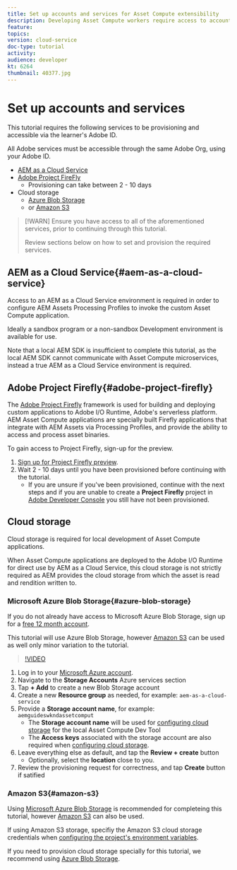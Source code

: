 ```yaml
---
title: Set up accounts and services for Asset Compute extensibility
description: Developing Asset Compute workers require access to accounts and services including AEM as a Cloud Service, Adobe Project Firefly, and cloud storage provided by Microsoft or Amazon.
feature: 
topics: 
version: cloud-service
doc-type: tutorial
activity: 
audience: developer
kt: 6264
thumbnail: 40377.jpg
---
```


# Set up accounts and services

This tutorial requires the following services to be provisioning and accessible via the learner's Adobe ID.

All Adobe services must be accessible through the same Adobe Org, using your Adobe ID.

+ [AEM as a Cloud Service](#aem-as-a-cloud-service)
+ [Adobe Project FireFly](#adobe-project-firefly) 
    + Provisioning can take between 2 - 10 days
+ Cloud storage
    + [Azure Blob Storage](https://azure.microsoft.com/en-us/services/storage/blobs/)
    + or [Amazon S3](https://aws.amazon.com/s3/?did=ft_card&trk=ft_card)

>[!WARN] Ensure you have access to all of the aforementioned services, prior to continuing through this tutorial.
> 
> Review sections below on how to set and provision the required services.

## AEM as a Cloud Service{#aem-as-a-cloud-service}

Access to an AEM as a Cloud Service environment is required in order to configure AEM Assets Processing Profiles to invoke the custom Asset Compute application. 

Ideally a sandbox program or a non-sandbox Development environment is available for use.

Note that a local AEM SDK is insufficient to complete this tutorial, as the local AEM SDK cannot communicate with Asset Compute microservices, instead a true AEM as a Cloud Service environment is required.

## Adobe Project Firefly{#adobe-project-firefly}

The [Adobe Project Firefly](https://www.adobe.io/apis/experienceplatform/project-firefly.html) framework is used for building and deploying custom applications to Adobe I/O Runtime, Adobe's serverless platform. AEM Asset Compute applications are specially built Firefly applications that integrate with AEM Assets via Processing Profiles, and provide the ability to access and process asset binaries.

To gain access to Project Firefly, sign-up for the preview.

1. [Sign up for Project Firefly preview](https://adobeio.typeform.com/to/obqgRm). 
1. Wait 2 - 10 days until you have been provisioned before continuing with the tutorial.
    + If you are unsure if you've been provisioned, continue with the next steps and if you are unable to create a __Project Firefly__ project in [Adobe Developer Console](https://console.adobe.io) you still have not been provisioned.


## Cloud storage

Cloud storage is required for local development of Asset Compute applications. 

When Asset Compute applications are deployed to the Adobe I/O Runtime for direct use by AEM as a Cloud Service, this cloud storage is not strictly required as AEM provides the cloud storage from which the asset is read and rendition written to. 

### Microsoft Azure Blob Storage{#azure-blob-storage}

If you do not already have access to Microsoft Azure Blob Storage, sign up for a [free 12 month account](https://azure.microsoft.com/en-us/free/).

This tutorial will use Azure Blob Storage, however [Amazon S3](#amazon-s3) can be used as well only minor variation to the tutorial.

>[!VIDEO](https://video.tv.adobe.com/v/40377/?quality=12&learn=on)

1. Log in to your [Microsoft Azure account](https://azure.microsoft.com/en-us/account/).
1. Navigate to the __Storage Accounts__ Azure services section
1. Tap __+ Add__ to create a new Blob Storage account
1. Create a new __Resource group__ as needed, for example: `aem-as-a-cloud-service`
1. Provide a __Storage account name__, for example: `aemguideswkndassetcomput`
    + The __Storage account name__ will be used for [configuring cloud storage](../develop/environment-variables.md) for the local Asset Compute Dev Tool
    + The __Access keys__ associated with the storage account are also required when [configuring cloud storage](../develop/environment-variables.md).
1. Leave everything else as default, and tap the __Review + create__ button
    + Optionally, select the __location__ close to you.
1. Review the provisioning request for correctness, and tap __Create__ button if satified


### Amazon S3{#amazon-s3} 

Using [Microsoft Azure Blob Storage](#azure-blob-storage) is recommended for completeing this tutorial, however [Amazon S3](https://aws.amazon.com/s3/?did=ft_card&trk=ft_card) can also be used.

If using Amazon S3 storage, specifiy the Amazon S3 cloud storage credentials when [configuring the project's environment variables](../develop/environment-variables.md#amazon-s3).

If you need to provision cloud storage specially for this tutorial, we recommend using [Azure Blob Storage](#azure-blob-storage).

